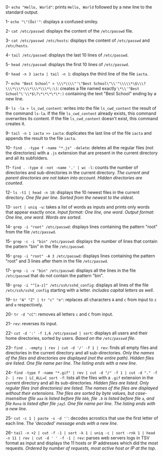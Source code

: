 0- `echo "Hello, World"`:		prints `Hello, World` followed by a new line to the standard output.

1- `echo "\"(Ôo)'"`:			displays a confused smiley.

2- `cat /etc/passwd`:			displays the content of the `/etc/passwd` file.

3- `cat /etc/passwd /etc/hosts`:	displays the content of `/etc/passwd` and `/etc/hosts`.

4- `tail /etc/passwd`:			displays the last 10 lines of `/etc/passwd`.

5- `head /etc/passwd`:			displays the first 10 lines of `/etc/passwd`.

6- `head -n 3 iacta | tail -n 1`: 	displays the third line of the file `iacta`.

7- `echo "Best School" > \\\*\\\\"'\"Best School\"\\'"\\\\\*\$\\\?\\\*\\\*\\\*\\\*\\\*\:\)`:
					creates a file named exactly `\*\\'"Best School"\'\\*$\?\*\*\*\*\*:)` containing the text "Best School" ending by a new line.

8- `ls -la > ls_cwd_content`:		writes into the file `ls_cwd_content` the result of the command `ls-la`. If the file `ls_cwd_content` already exists, this command overwrites its content. If the file `ls_cwd_content` doesn't exist, this command creates it.

9- `tail -n 1 iacta >> iacta`:		duplicates the last line of the file `iacta` and appends the result to the file `iacta`.

10- `find . -type f -name "*.js" -delete`:
					deletes all the regular files (not the directories) with a `.js` extension that are present in the current directory and all its subfolders.	

11- `find . -type d -not -name '.' | wc -l`:
					counts the number of directories and sub-directories in the current directory.
					_The current and parent directories are not taken into account_.
					_Hidden directories are counted_.

12- `ls -t1 | head -n 10`:		displays the 10 newest files in the current directory.
					_One file per line_.
					_Sorted from the newest to the oldest_.

13- `sort | uniq -u`:			takes a list of words as inputs and prints only words that appear exactly once.
					_Input format: One line, one word_.
					_Output format: One line, one word_.
					_Words are sorted_.

14- `grep -i "root" /etc/passwd`:	displays lines containing the pattern "root" from the file `/etc/passwd`.

15- `grep -c -i "bin" /etc/passwd`:	displays the number of lines that contain the pattern "bin" in the file `/etc/passwd`.

16- `grep -i "root" -A 3 /etc/passwd`:	displays lines containing the pattern "root" and 3 lines after them in the file `/etc/passwd`.

17- `grep -i -v "bin" /etc/passwd`:	displays all the lines in the file `/etc/passwd` that do not contain the pattern "bin".

18- `grep -i "^[a-z]" /etc/ssh/sshd_config`:
					displays all lines of the file `/etc/ssh/sshd_config` starting with a letter.
					_includes capital letters as well_.

19- `tr "A" "Z" | tr "c" "e"`:		replaces all characters `A` and `c` from input to `z` and `e` respectively.

20- `tr -d "cC"`:			removes all letters `c` and `C` from input.

21- `rev`:				reverses its input.

22- `cut -d ':' -f 1,6 /etc/passwd | sort`:
					displays all users and their home directories, sorted by users.
					_Based on the `/etc/passwd` file_.

23- `find . -empty | rev | cut -d '/' -f 1 | rev`:
					finds all empty files and directories in the current directory and all sub-directories.
					_Only the names of the files and directories are displayed (not the entire path)_.
					_Hidden files are listed_.
					_One file name per line_.
					_The listing ends with a new line_.

24- `find -type f -name "*.gif" | rev | cut -d "/" -f 1 | cut -d "." -f 2- | rev | LC_ALL=C sort -f`:
					lists all the files with a `.gif` extension in the current directory and all its sub-directories.
					_Hidden files are listed_.
					_Only regular files (not directories) are listed_.
					_The names of the files are displayed without their extensions_.
					_The files are sorted by byte values, but case-insensitive (file `aaa` is listed before file `bbb`, file `.b` is listed before file `a`, and file `Rona` is listed after file `jay`)_.
					_One file name per line_.
					_The listing ends with a new line_.

25- `cut -c 1 | paste -s -d ''`:	decodes acrostics that use the first letter of each line.
					_The 'decoded' message ends with a new line_.

26- `tail -n +2 | cut -f -1 | sort -k 1 | uniq -c | sort -rnk 1 | head -n 11 | rev | cut -d ' ' -f -1 | rev`:
					parses web servers logs in TSV format as input and displays the 11 hosts or IP addresses which did the most requests.
					_Ordered by number of requests, most active host or IP at the top_.
